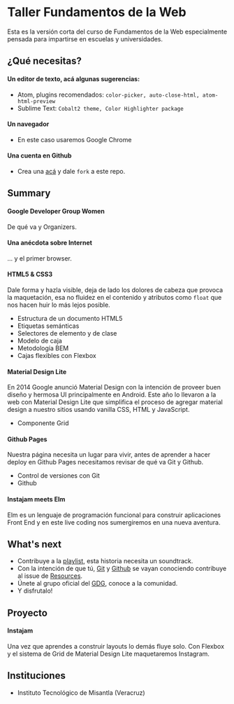 # Taller Fundamentos de la Web
Esta es la versión corta del curso de Fundamentos de la Web especialmente pensada para impartirse en escuelas y universidades.

## ¿Qué necesitas?
#### Un editor de texto, acá algunas sugerencias:
* Atom, plugins recomendados: ```color-picker, auto-close-html, atom-html-preview```
* Sublime Text: ```Cobalt2 theme, Color Highlighter package```

#### Un navegador
* En este caso usaremos Google Chrome  

#### Una cuenta en Github
* Crea una [acá](https://github.com/) y dale ```fork``` a este repo.

## Summary
#### Google Developer Group Women
De qué va y Organizers.

#### Una anécdota sobre Internet
... y el primer browser.

#### HTML5 & CSS3  
 Dale forma y hazla visible, deja de lado los dolores de cabeza que provoca la maquetación, esa no fluidez en el contenido y atributos como ```float``` que nos hacen huir lo más lejos posible.
 * Estructura de un documento HTML5
 * Etiquetas semánticas
 * Selectores de elemento y de clase
 * Modelo de caja
 * Metodología BEM
 * Cajas flexibles con Flexbox

#### Material Design Lite
 En 2014 Google anunció Material Design con la intención de proveer buen diseño y hermosa UI principalmente en Android. Este año lo llevaron a la web con Material Design Lite que simplifica el proceso de agregar material design a nuestro sitios usando vanilla CSS, HTML y JavaScript.
 * Componente Grid

#### Github Pages
Nuestra página necesita un lugar para vivir, antes de aprender a hacer deploy en Github Pages necesitamos revisar de qué va Git y Github.
* Control de versiones con Git
* Github

#### Instajam meets Elm
Elm es un lenguaje de programación funcional para construir aplicaciones Front End y en este live coding nos sumergiremos en una nueva aventura.

## What's next
  * Contribuye a la [playlist](http://open.spotify.com/user/gothwski/playlist/0Xxo6noWhXmqurEyeKzrPY), esta historia necesita un soundtrack.
  * Con la intención de que tú, [Git](https://git-scm.com/) y [Github](https://github.com/) se vayan conociendo contribuye al issue de [Resources](https://github.com/wonder-coders/web-fundamentals/issues/1).
  * Únete al grupo oficial del [GDG](https://www.facebook.com/groups/1747379202209875), conoce a la comunidad.
  * Y disfrutalo!

## Proyecto
#### Instajam
Una vez que aprendes a construir layouts lo demás fluye solo. Con Flexbox y el sistema de Grid de Material Design Lite maquetaremos Instagram.

## Instituciones
* Instituto Tecnológico de Misantla (Veracruz)
